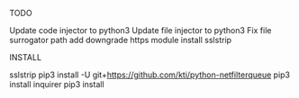 TODO

Update code injector to python3
Update file injector to python3
Fix file surrogator path
add downgrade https module
install sslstrip


INSTALL

sslstrip
pip3 install -U git+https://github.com/kti/python-netfilterqueue
pip3 install inquirer
pip3 install 